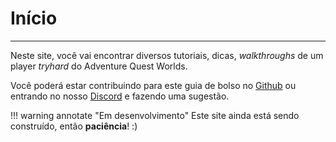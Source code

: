 # Início
---

Neste site, você vai encontrar diversos tutoriais, dicas, *walkthroughs* de um player *tryhard* do Adventure Quest Worlds.

Você poderá estar contribuindo para este guia de bolso no [Github](https://github.com/jix-AQW/site) ou entrando no nosso [Discord](https://discord.gg/uc9y27NYTp) e fazendo uma sugestão.

!!! warning annotate "Em desenvolvimento"
    Este site ainda está sendo construído, então **paciência**! :)